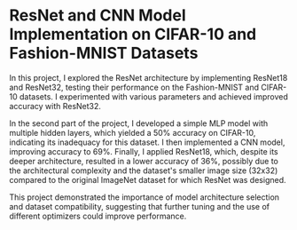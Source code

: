 # ResNet and CNN Model Implementation on CIFAR-10 and Fashion-MNIST Datasets
In this project, I explored the ResNet architecture by implementing ResNet18 and ResNet32, testing their performance on the Fashion-MNIST and CIFAR-10 datasets. I experimented with various parameters and achieved improved accuracy with ResNet32.

In the second part of the project, I developed a simple MLP model with multiple hidden layers, which yielded a 50% accuracy on CIFAR-10, indicating its inadequacy for this dataset. I then implemented a CNN model, improving accuracy to 69%. Finally, I applied ResNet18, which, despite its deeper architecture, resulted in a lower accuracy of 36%, possibly due to the architectural complexity and the dataset's smaller image size (32x32) compared to the original ImageNet dataset for which ResNet was designed.

This project demonstrated the importance of model architecture selection and dataset compatibility, suggesting that further tuning and the use of different optimizers could improve performance.
